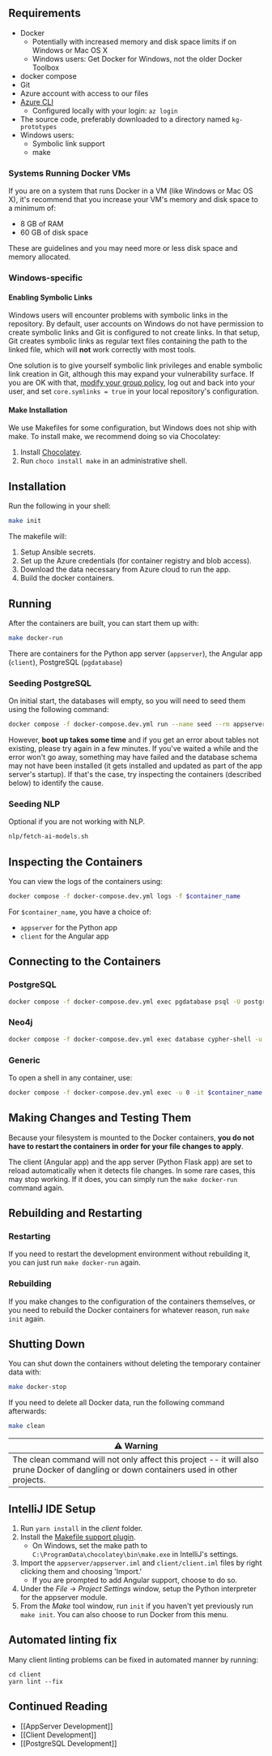 ## Requirements

-   Docker
    -   Potentially with increased memory and disk space limits if on Windows or Mac OS X
    -   Windows users: Get Docker for Windows, not the older Docker Toolbox
-   docker compose
-   Git
-   Azure account with access to our files
-   [Azure CLI](https://docs.microsoft.com/en-us/cli/azure/install-azure-cli)
    -   Configured locally with your login: `az login`
-   The source code, preferably downloaded to a directory named `kg-prototypes`
-   Windows users:
    -   Symbolic link support
    -   make

### Systems Running Docker VMs

If you are on a system that runs Docker in a VM (like Windows or Mac OS X), it's recommend that you increase your VM's memory and disk space to a minimum of:

-   8 GB of RAM
-   60 GB of disk space

These are guidelines and you may need more or less disk space and memory allocated.

### Windows-specific

#### Enabling Symbolic Links

Windows users will encounter problems with symbolic links in the repository. By default, user accounts on Windows do not have permission to create symbolic links and Git is configured to not create links. In that setup, Git creates symbolic links as regular text files containing the path to the linked file, which will **not** work correctly with most tools.

One solution is to give yourself symbolic link privileges and enable symbolic link creation in Git, although this may expand your vulnerability surface. If you are OK with that, [modify your group policy](https://docs.microsoft.com/en-us/windows/security/threat-protection/security-policy-settings/create-symbolic-links), log out and back into your user, and set `core.symlinks = true` in your local repository's configuration.

#### Make Installation

We use Makefiles for some configuration, but Windows does not ship with make. To install make, we recommend doing so via Chocolatey:

1. Install [Chocolatey](https://chocolatey.org/install).
2. Run `choco install make` in an administrative shell.

## Installation

Run the following in your shell:

```sh
make init
```

The makefile will:

1. Setup Ansible secrets.
2. Set up the Azure credentials (for container registry and blob access).
3. Download the data necessary from Azure cloud to run the app.
4. Build the docker containers.

## Running

After the containers are built, you can start them up with:

```sh
make docker-run
```

There are containers for the Python app server (`appserver`), the Angular app (`client`), PostgreSQL (`pgdatabase`)

### Seeding PostgreSQL

On initial start, the databases will empty, so you will need to seed them using the following command:

```sh
docker compose -f docker-compose.dev.yml run --name seed --rm appserver flask seed fixtures/seed.json
```

However, **boot up takes some time** and if you get an error about tables not existing, please try again in a few minutes. If you've waited a while and the error won't go away, something may have failed and the database schema may not have been installed (it gets installed and updated as part of the app server's startup). If that's the case, try inspecting the containers (described below) to identify the cause.

### Seeding NLP

Optional if you are not working with NLP.

```sh
nlp/fetch-ai-models.sh
```

## Inspecting the Containers

You can view the logs of the containers using:

```sh
docker compose -f docker-compose.dev.yml logs -f $container_name
```

For `$container_name`, you have a choice of:

-   `appserver` for the Python app
-   `client` for the Angular app

## Connecting to the Containers

### PostgreSQL

```sh
docker compose -f docker-compose.dev.yml exec pgdatabase psql -U postgres -h pgdatabase -d postgres
```

### Neo4j

```sh
docker compose -f docker-compose.dev.yml exec database cypher-shell -u neo4j
```

### Generic

To open a shell in any container, use:

```sh
docker compose -f docker-compose.dev.yml exec -u 0 -it $container_name bash
```

## Making Changes and Testing Them

Because your filesystem is mounted to the Docker containers, **you do not have to restart the containers in order for your file changes to apply**.

The client (Angular app) and the app server (Python Flask app) are set to reload automatically when it detects file changes. In some rare cases, this may stop working. If it does, you can simply run the `make docker-run` command again.

## Rebuilding and Restarting

### Restarting

If you need to restart the development environment without rebuilding it, you can just run `make docker-run` again.

### Rebuilding

If you make changes to the configuration of the containers themselves, or you need to rebuild the Docker containers for whatever reason, run `make init` again.

## Shutting Down

You can shut down the containers without deleting the temporary container data with:

```sh
make docker-stop
```

If you need to delete all Docker data, run the following command afterwards:

```sh
make clean
```

| ⚠ Warning                                                                                                                               |
| --------------------------------------------------------------------------------------------------------------------------------------- |
| The clean command will not only affect this project -- it will also prune Docker of dangling or down containers used in other projects. |

## IntelliJ IDE Setup

1. Run `yarn install` in the _client_ folder.
2. Install the [Makefile support plugin](https://plugins.jetbrains.com/plugin/9333-makefile-support).
    - On Windows, set the make path to `C:\ProgramData\chocolatey\bin\make.exe` in IntelliJ's settings.
3. Import the `appserver/appserver.iml` and `client/client.iml` files by right clicking them and choosing 'Import.'
    - If you are prompted to add Angular support, choose to do so.
4. Under the _File_ -> _Project Settings_ window, setup the Python interpreter for the appserver module.
5. From the _Make_ tool window, run `init` if you haven't yet previously run `make init`. You can also choose to run Docker from this menu.

## Automated linting fix

Many client linting problems can be fixed in automated manner by running:

```
cd client
yarn lint --fix
```

## Continued Reading

-   [[AppServer Development]]
-   [[Client Development]]
-   [[PostgreSQL Development]]
